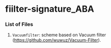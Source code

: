 # fiilter-signature_ABA

### List of Files
1. `Vacuumfilter`: scheme based on Vacuum filter (https://github.com/wuwuz/Vacuum-Filter). 

